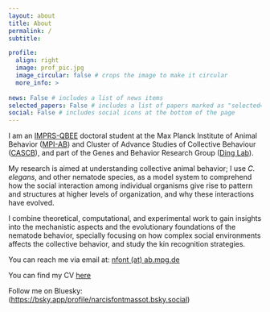 ```yaml
---
layout: about
title: About
permalink: /
subtitle: 

profile:
  align: right
  image: prof_pic.jpg
  image_circular: false # crops the image to make it circular
  more_info: >
    
news: False # includes a list of news items
selected_papers: False # includes a list of papers marked as "selected={true}"
social: False # includes social icons at the bottom of the page
---
```


I am an [IMPRS-QBEE](https://imprs-qbee.mpg.de/) doctoral student at the Max Planck Institute of Animal Behavior ([MPI-AB](https://www.ab.mpg.de/)) and Cluster of Advance Studies of Collective Behaviour ([CASCB](https://www.exc.uni-konstanz.de/collective-behaviour/)), and part of the Genes and Behavior Research Group ([Ding Lab](https://www.serenadinglab.com/)).

My research is aimed at understanding collective animal behavior; I use <em>C. elegans</em>, and other nematode species, as a model system to comprehend how the social interaction among individual organisms give rise to pattern and structures at higher levels of organization, and why these interactions have evolved. 

I combine theoretical, computational, and experimental work to gain insights into the mechanistic aspects and the evolutionary foundations of the nematode behavior, specially focusing on how complex social environments affects the collective behavior, and study the kin recognition strategies.


You can reach me via email at: [nfont (at) ab.mpg.de](nfont@ab.mpg.de)

You can find my CV [here](assets/pdf/narcis_cv.pdf)

Follow me on Bluesky: (https://bsky.app/profile/narcisfontmassot.bsky.social)